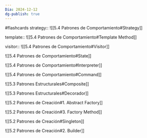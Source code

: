 ```yaml
---
Dia: 2024-12-12
dg-publish: true
---
```

#flashcards
strategy:: ![[5.4 Patrones de Comportamiento#Strategy]]

template:: ![[5.4 Patrones de Comportamiento#Template Method]]

visitor:: ![[5.4 Patrones de Comportamiento#Visitor]]

![[5.4 Patrones de Comportamiento#State]]

![[5.4 Patrones de Comportamiento#Interpreter]]


![[5.4 Patrones de Comportamiento#Command]]


![[5.3 Patrones Estructurales#Composite]]


![[5.3 Patrones Estructurales#Decorador]]


![[5.2 Patrones de Creación#1. Abstract Factory]]

![[5.2 Patrones de Creación#3. Factory Method]]

![[5.2 Patrones de Creación#Singleton]]


![[5.2 Patrones de Creación#2. Builder]]